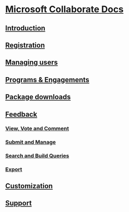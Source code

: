 # [Microsoft Collaborate Docs](index.md)
## [Introduction](intro-to-mscollaborate.md)
## [Registration](registration.md)
## [Managing users](managing-org-users.md)
## [Programs & Engagements](programs.md)
## [Package downloads](package-downloads.md)
## [Feedback](feedback-items-overview.md)
### [View, Vote and Comment](feedback-items-view.md)
### [Submit and Manage](feedback-items-manage.md)
### [Search and Build Queries](feedback-items-search.md)
### [Export](feedback-items-export.md)
## [Customization](customization.md)
## [Support](support.md)
